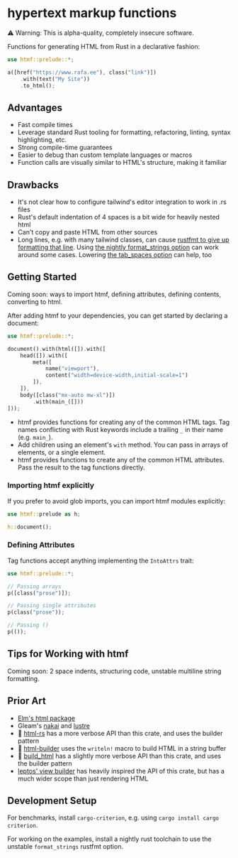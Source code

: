 # hypertext markup functions

⚠️ Warning: This is alpha-quality, completely insecure software.

Functions for generating HTML from Rust in a declarative fashion:

```rust
use htmf::prelude::*;

a([href("https://www.rafa.ee"), class("link")])
    .with(text("My Site"))
    .to_html();
```

## Advantages

- Fast compile times
- Leverage standard Rust tooling for formatting, refactoring, linting, syntax highlighting, etc.
- Strong compile-time guarantees
- Easier to debug than custom template languages or macros
- Function calls are visually similar to HTML's structure, making it familiar

## Drawbacks

- It's not clear how to configure tailwind's editor integration to work in .rs files
- Rust's default indentation of 4 spaces is a bit wide for heavily nested html
- Can't copy and paste HTML from other sources
- Long lines, e.g. with many tailwind classes, can cause [rustfmt to give up formatting that line](https://github.com/rust-lang/rustfmt/issues/3863). Using [the nightly format_strings option](https://rust-lang.github.io/rustfmt/?version=v1.6.0&search=#format_strings) can work around some cases. Lowering [the tab_spaces option](https://rust-lang.github.io/rustfmt/?version=v1.6.0&search=#tab_spaces) can help, too

## Getting Started

Coming soon: ways to import htmf, defining attributes, defining contents, converting to html.

After adding htmf to your dependencies, you can get started by declaring a document:

```rust
use htmf::prelude::*;

document().with(html([]).with([
    head([]).with([
        meta([
            name("viewport"), 
            content("width=device-width,initial-scale=1")
        ]),
    ]), 
    body([class("mx-auto mw-xl")])
        .with(main_([]))
]));
```

- htmf provides functions for creating any of the common HTML tags. Tag names conflicting with Rust keywords include a trailing `_` in their name (e.g. `main_`).
- Add children using an element's `with` method. You can pass in arrays of elements, or a single element.
- htmf provides functions to create any of the common HTML attributes. Pass the result to the tag functions directly.

### Importing htmf explicitly

If you prefer to avoid glob imports, you can import htmf modules explicitly:

```rust
use htmf::prelude as h;

h::document();
```

### Defining Attributes

Tag functions accept anything implementing the `IntoAttrs` trait:

```rust
use htmf::prelude::*;

// Passing arrays
p([class("prose")]);

// Passing single attributes
p(class("prose"));

// Passing ()
p(());
```

## Tips for Working with htmf

Coming soon: 2 space indents, structuring code, unstable multiline string formatting.

## Prior Art

- [Elm's html package](https://github.com/elm/html)
- Gleam's [nakai](https://github.com/nakaixo/nakai) and [lustre](https://github.com/lustre-labs/lustre)
- 🦀 [html-rs](https://github.com/ancos2505/html-rs) has a more verbose API than this crate, and uses the builder pattern
- 🦀 [html-builder](https://github.com/asayers/html-builder) uses the `writeln!` macro to build HTML in a string buffer
- 🦀 [build_html](https://github.com/skubalj/build_html) has a slightly more verbose API than this crate, and uses the builder pattern
- [leptos' view builder](https://book.leptos.dev/view/builder.html#no-macros-the-view-builder-syntax) has heavily inspired the API of this crate, but has a much wider scope than just rendering HTML

## Development Setup

For benchmarks, install `cargo-criterion`, e.g. using `cargo install cargo criterion`.

For working on the examples, install a nightly rust toolchain to use the unstable `format_strings` rustfmt option.